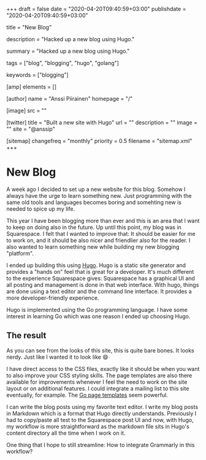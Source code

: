 +++
draft = false
date = "2020-04-20T09:40:59+03:00"
publishdate = "2020-04-20T09:40:59+03:00"

title = "New Blog"

description = "Hacked up a new blog using Hugo."

summary = "Hacked up a new blog using Hugo."

tags = ["blog", "blogging", "hugo", "golang"]

keywords = ["blogging"]

[amp]
    elements = []

[author]
    name = "Anssi Piirainen"
    homepage = "/"

[image]
    src = ""

[twitter]
    title = "Built a new site with Hugo"
    url = ""
    description = ""
    image = ""
    site = "@anssip"

[sitemap]
    changefreq = "monthly"
    priority = 0.5
    filename = "sitemap.xml"
+++

# New Blog

A week ago I decided to set up a new website for this blog. Somehow I always have the urge to learn something new. Just programming with the same old tools and languages becomes boring and somehting new is needed to spice up my life.

This year I have been blogging more than ever and this is an area that I want to keep on doing also in the future. Up until this point, my blog was in Squarespace. I felt that I wanted to improve that: It should be easier for me to work on, and it should be also nicer and friendlier also for the reader. I also wanted to learn something new while building my new blogging "platform".

I ended up building this using [Hugo](https://gohugo.io/). Hugo is a static site generator and provides a "hands on" feel that is great for a developer. It's much different to the experience Squarespace gives: Squarespace has a graphical UI and all posting and management is done in that web interface. With hugo, things are done using a text editor and the command line interface. It provides a more developer-friendly experience.

Hugo is implemented using the Go programming language. I have some interest in learning Go which was one reason I ended up choosing Hugo.

## The result

As you can see from the looks of this site, this is quite bare bones. It looks nerdy. Just like I wanted it to look like :smile:

I have direct access to the CSS files, exactly like it should be when you want to also improve your CSS styling skills. The page templates are also there available for improvements whenever I feel the need to work on the site layout or on additional features. I could integrate a mailing list to this site eventually, for example. The [Go page templates](https://golang.org/pkg/text/template/) seem powerful.

I can write the blog posts using my favorite text editor. I write my blog posts in Markdown which is a format that Hugo directly understands. Previously I had to copy/paste all test to the Squarespace post UI and now, with Hugo, my workflow is more straightforward as the markdown file sits in Hugo's content directory all the time when I work on it.

One thing that I hope to still streamline: How to integrate Grammarly in this workflow?
